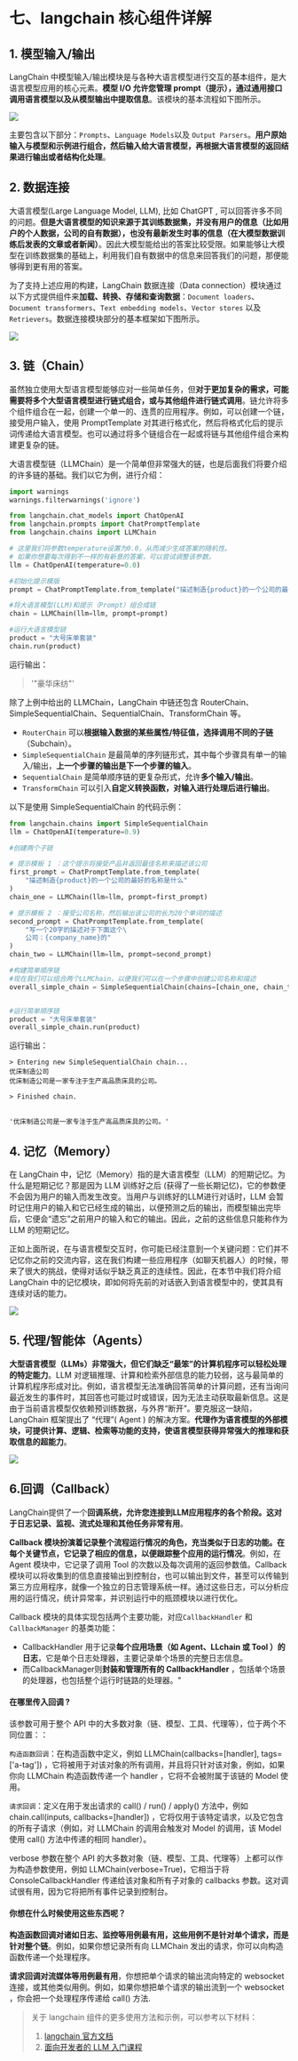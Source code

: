 # 七、langchain 核心组件详解

## 1. 模型输入/输出

LangChain 中模型输入/输出模块是与各种大语言模型进行交互的基本组件，是大语言模型应用的核心元素。**模型 I/O 允许您管理 prompt（提示），通过通用接口调用语言模型以及从模型输出中提取信息**。该模块的基本流程如下图所示。

![](../../figures/langchain_model_input_output.png)

主要包含以下部分：`Prompts`、`Language Models`以及 `Output Parsers`。**用户原始输入与模型和示例进行组合，然后输入给大语言模型，再根据大语言模型的返回结果进行输出或者结构化处理**。

## 2. 数据连接

大语言模型(Large Language Model, LLM), 比如 ChatGPT , 可以回答许多不同的问题。**但是大语言模型的知识来源于其训练数据集，并没有用户的信息（比如用户的个人数据，公司的自有数据），也没有最新发生时事的信息（在大模型数据训练后发表的文章或者新闻）**。因此大模型能给出的答案比较受限。如果能够让大模型在训练数据集的基础上，利用我们自有数据中的信息来回答我们的问题，那便能够得到更有用的答案。

为了支持上述应用的构建，LangChain 数据连接（Data connection）模块通过以下方式提供组件来**加载、转换、存储和查询数据**：`Document loaders`、`Document transformers`、`Text embedding models`、`Vector stores` 以及 `Retrievers`。数据连接模块部分的基本框架如下图所示。

![](../../figures/data_collection.png)

## 3. 链（Chain）

虽然独立使用大型语言模型能够应对一些简单任务，但**对于更加复杂的需求，可能需要将多个大型语言模型进行链式组合，或与其他组件进行链式调用**。链允许将多个组件组合在一起，创建一个单一的、连贯的应用程序。例如，可以创建一个链，接受用户输入，使用 PromptTemplate 对其进行格式化，然后将格式化后的提示词传递给大语言模型。也可以通过将多个链组合在一起或将链与其他组件组合来构建更复杂的链。

大语言模型链（LLMChain）是一个简单但非常强大的链，也是后面我们将要介绍的许多链的基础。我们以它为例，进行介绍：

```python
import warnings
warnings.filterwarnings('ignore')

from langchain.chat_models import ChatOpenAI 
from langchain.prompts import ChatPromptTemplate  
from langchain.chains import LLMChain  

# 这里我们将参数temperature设置为0.0，从而减少生成答案的随机性。
# 如果你想要每次得到不一样的有新意的答案，可以尝试调整该参数。
llm = ChatOpenAI(temperature=0.0)  

#初始化提示模版
prompt = ChatPromptTemplate.from_template("描述制造{product}的一个公司的最佳名称是什么?")

#将大语言模型(LLM)和提示（Prompt）组合成链
chain = LLMChain(llm=llm, prompt=prompt)

#运行大语言模型链
product = "大号床单套装"
chain.run(product)
```
运行输出：
>'"豪华床纺"'

除了上例中给出的 LLMChain，LangChain 中链还包含 RouterChain、SimpleSequentialChain、SequentialChain、TransformChain 等。

- `RouterChain` 可以**根据输入数据的某些属性/特征值，选择调用不同的子链**（Subchain）。
- `SimpleSequentialChain` 是最简单的序列链形式，其中每个步骤具有单一的输入/输出，**上一个步骤的输出是下一个步骤的输入**。
- `SequentialChain` 是简单顺序链的更复杂形式，允许**多个输入/输出**。
- `TransformChain` 可以引入**自定义转换函数，对输入进行处理后进行输出**。

以下是使用 SimpleSequentialChain 的代码示例：

```python
from langchain.chains import SimpleSequentialChain
llm = ChatOpenAI(temperature=0.9)

#创建两个子链

# 提示模板 1 ：这个提示将接受产品并返回最佳名称来描述该公司
first_prompt = ChatPromptTemplate.from_template(   
    "描述制造{product}的一个公司的最好的名称是什么"
)
chain_one = LLMChain(llm=llm, prompt=first_prompt)

# 提示模板 2 ：接受公司名称，然后输出该公司的长为20个单词的描述
second_prompt = ChatPromptTemplate.from_template(   
    "写一个20字的描述对于下面这个\
    公司：{company_name}的"
)
chain_two = LLMChain(llm=llm, prompt=second_prompt)

#构建简单顺序链
#现在我们可以组合两个LLMChain，以便我们可以在一个步骤中创建公司名称和描述
overall_simple_chain = SimpleSequentialChain(chains=[chain_one, chain_two], verbose=True)


#运行简单顺序链
product = "大号床单套装"
overall_simple_chain.run(product)
```
运行输出：


    > Entering new SimpleSequentialChain chain...
    优床制造公司
    优床制造公司是一家专注于生产高品质床具的公司。
    
    > Finished chain.


    '优床制造公司是一家专注于生产高品质床具的公司。'


## 4. 记忆（Memory）

在 LangChain 中，记忆（Memory）指的是大语言模型（LLM）的短期记忆。为什么是短期记忆？那是因为 LLM 训练好之后 (获得了一些长期记忆)，它的参数便不会因为用户的输入而发生改变。当用户与训练好的LLM进行对话时，LLM 会暂时记住用户的输入和它已经生成的输出，以便预测之后的输出，而模型输出完毕后，它便会“遗忘”之前用户的输入和它的输出。因此，之前的这些信息只能称作为 LLM 的短期记忆。

正如上面所说，在与语言模型交互时，你可能已经注意到一个关键问题：它们并不记忆你之前的交流内容，这在我们构建一些应用程序（如聊天机器人）的时候，带来了很大的挑战，使得对话似乎缺乏真正的连续性。因此，在本节中我们将介绍 LangChain 中的记忆模块，即如何将先前的对话嵌入到语言模型中的，使其具有连续对话的能力。

![](../../figures/memory.png)

## 5. 代理/智能体（Agents）

**大型语言模型（LLMs）非常强大，但它们缺乏“最笨”的计算机程序可以轻松处理的特定能力**。LLM 对逻辑推理、计算和检索外部信息的能力较弱，这与最简单的计算机程序形成对比。例如，语言模型无法准确回答简单的计算问题，还有当询问最近发生的事件时，其回答也可能过时或错误，因为无法主动获取最新信息。这是由于当前语言模型仅依赖预训练数据，与外界“断开”。要克服这一缺陷， LangChain 框架提出了 “代理”( Agent ) 的解决方案。**代理作为语言模型的外部模块，可提供计算、逻辑、检索等功能的支持，使语言模型获得异常强大的推理和获取信息的超能力**。

![](../../figures/Agents.png)

## 6.回调（Callback）

LangChain提供了一个**回调系统，允许您连接到LLM应用程序的各个阶段。这对于日志记录、监视、流式处理和其他任务非常有用**。

**Callback 模块扮演着记录整个流程运行情况的角色，充当类似于日志的功能。在每个关键节点，它记录了相应的信息，以便跟踪整个应用的运行情况**。例如，在 Agent 模块中，它记录了调用 Tool 的次数以及每次调用的返回参数值。Callback 模块可以将收集到的信息直接输出到控制台，也可以输出到文件，甚至可以传输到第三方应用程序，就像一个独立的日志管理系统一样。通过这些日志，可以分析应用的运行情况，统计异常率，并识别运行中的瓶颈模块以进行优化。

Callback 模块的具体实现包括两个主要功能，对应`CallbackHandler` 和 `CallbackManager` 的基类功能：

- CallbackHandler 用于记录**每个应用场景（如  Agent、LLchain 或 Tool ）的日志**，它是单个日志处理器，主要记录单个场景的完整日志信息。
- 而CallbackManager则**封装和管理所有的 CallbackHandler** ，包括单个场景的处理器，也包括整个运行时链路的处理器。"

#### 在哪里传入回调 ?

该参数可用于整个 API 中的大多数对象（链、模型、工具、代理等），位于两个不同位置：：

`构造函数回调`：在构造函数中定义，例如 LLMChain(callbacks=[handler], tags=['a-tag']) ，它将被用于对该对象的所有调用，并且将只针对该对象，例如，如果你向 LLMChain 构造函数传递一个 handler ，它将不会被附属于该链的 Model 使用。

`请求回调`：定义在用于发出请求的 call() / run() / apply() 方法中，例如 chain.call(inputs, callbacks=[handler]) ，它将仅用于该特定请求，以及它包含的所有子请求（例如，对 LLMChain 的调用会触发对 Model 的调用，该 Model 使用 call() 方法中传递的相同 handler）。

verbose 参数在整个 API 的大多数对象（链、模型、工具、代理等）上都可以作为构造参数使用，例如 LLMChain(verbose=True)，它相当于将 ConsoleCallbackHandler 传递给该对象和所有子对象的 callbacks 参数。这对调试很有用，因为它将把所有事件记录到控制台。

#### 你想在什么时候使用这些东西呢？

**构造函数回调对诸如日志、监控等用例最有用，这些用例不是针对单个请求，而是针对整个链**。例如，如果你想记录所有向 LLMChain 发出的请求，你可以向构造函数传递一个处理程序。

**请求回调对流媒体等用例最有用**，你想把单个请求的输出流向特定的 websocket 连接，或其他类似用例。例如，如果你想把单个请求的输出流到一个 websocket ，你会把一个处理程序传递给 call() 方法.

> 关于 langchain 组件的更多使用方法和示例，可以参考以下材料：
> 1. [langchain 官方文档](https://python.langchain.com/docs/get_started/introduction)
> 2. [面向开发者的 LLM 入门课程](https://github.com/datawhalechina/prompt-engineering-for-developers#%E9%9D%A2%E5%90%91%E5%BC%80%E5%8F%91%E8%80%85%E7%9A%84-llm-%E5%85%A5%E9%97%A8%E8%AF%BE%E7%A8%8B)
